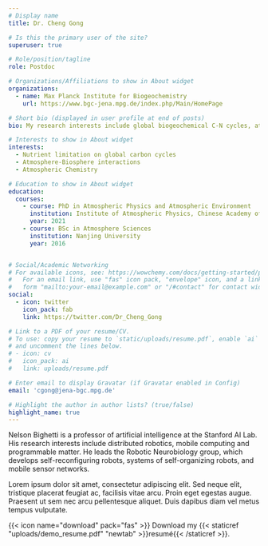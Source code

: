 ```yaml
---
# Display name
title: Dr. Cheng Gong

# Is this the primary user of the site?
superuser: true

# Role/position/tagline
role: Postdoc

# Organizations/Affiliations to show in About widget
organizations:
  - name: Max Planck Institute for Biogeochemistry
    url: https://www.bgc-jena.mpg.de/index.php/Main/HomePage

# Short bio (displayed in user profile at end of posts)
bio: My research interests include global biogeochemical C-N cycles, atmosphere-biosphere interactions and atmospheric chemistry.

# Interests to show in About widget
interests:
  - Nutrient limitation on global carbon cycles
  - Atmosphere-Biosphere interactions
  - Atmospheric Chemistry

# Education to show in About widget
education:
  courses:
    - course: PhD in Atmospheric Physics and Atmospheric Environment
      institution: Institute of Atmospheric Physics, Chinese Academy of Sciences
      year: 2021
    - course: BSc in Atmosphere Sciences
      institution: Nanjing University
      year: 2016


# Social/Academic Networking
# For available icons, see: https://wowchemy.com/docs/getting-started/page-builder/#icons
#   For an email link, use "fas" icon pack, "envelope" icon, and a link in the
#   form "mailto:your-email@example.com" or "/#contact" for contact widget.
social:
  - icon: twitter
    icon_pack: fab
    link: https://twitter.com/Dr_Cheng_Gong

# Link to a PDF of your resume/CV.
# To use: copy your resume to `static/uploads/resume.pdf`, enable `ai` icons in `params.toml`,
# and uncomment the lines below.
# - icon: cv
#   icon_pack: ai
#   link: uploads/resume.pdf

# Enter email to display Gravatar (if Gravatar enabled in Config)
email: 'cgong@jena-bgc.mpg.de'

# Highlight the author in author lists? (true/false)
highlight_name: true
---
```


Nelson Bighetti is a professor of artificial intelligence at the Stanford AI Lab. His research interests include distributed robotics, mobile computing and programmable matter. He leads the Robotic Neurobiology group, which develops self-reconfiguring robots, systems of self-organizing robots, and mobile sensor networks.

Lorem ipsum dolor sit amet, consectetur adipiscing elit. Sed neque elit, tristique placerat feugiat ac, facilisis vitae arcu. Proin eget egestas augue. Praesent ut sem nec arcu pellentesque aliquet. Duis dapibus diam vel metus tempus vulputate.

{{< icon name="download" pack="fas" >}} Download my {{< staticref "uploads/demo_resume.pdf" "newtab" >}}resumé{{< /staticref >}}.
